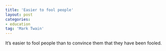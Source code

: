 ```yaml
---
title: 'Easier to fool people'
layout: post
categories:
- education
tag: 'Mark Twain'
---
```


It’s easier to fool people than to convince them that they have been fooled.